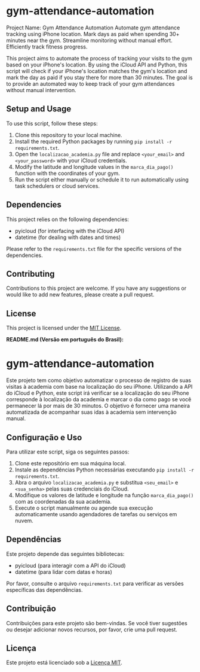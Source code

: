 # gym-attendance-automation
Project Name: Gym Attendance Automation Automate gym attendance tracking using iPhone location. Mark days as paid when spending 30+ minutes near the gym. Streamline monitoring without manual effort. Efficiently track fitness progress.

This project aims to automate the process of tracking your visits to the gym based on your iPhone's location. By using the iCloud API and Python, this script will check if your iPhone's location matches the gym's location and mark the day as paid if you stay there for more than 30 minutes. The goal is to provide an automated way to keep track of your gym attendances without manual intervention.

## Setup and Usage

To use this script, follow these steps:

1. Clone this repository to your local machine.
2. Install the required Python packages by running `pip install -r requirements.txt`.
3. Open the `localizacao_academia.py` file and replace `<your_email>` and `<your_password>` with your iCloud credentials.
4. Modify the latitude and longitude values in the `marca_dia_pago()` function with the coordinates of your gym.
5. Run the script either manually or schedule it to run automatically using task schedulers or cloud services.

## Dependencies

This project relies on the following dependencies:

- pyicloud (for interfacing with the iCloud API)
- datetime (for dealing with dates and times)

Please refer to the `requirements.txt` file for the specific versions of the dependencies.

## Contributing

Contributions to this project are welcome. If you have any suggestions or would like to add new features, please create a pull request.

## License

This project is licensed under the [MIT License](LICENSE).

**README.md (Versão em português do Brasil):**

# gym-attendance-automation

Este projeto tem como objetivo automatizar o processo de registro de suas visitas à academia com base na localização do seu iPhone. Utilizando a API do iCloud e Python, este script irá verificar se a localização do seu iPhone corresponde à localização da academia e marcar o dia como pago se você permanecer lá por mais de 30 minutos. O objetivo é fornecer uma maneira automatizada de acompanhar suas idas à academia sem intervenção manual.

## Configuração e Uso

Para utilizar este script, siga os seguintes passos:

1. Clone este repositório em sua máquina local.
2. Instale as dependências Python necessárias executando `pip install -r requirements.txt`.
3. Abra o arquivo `localizacao_academia.py` e substitua `<seu_email>` e `<sua_senha>` pelas suas credenciais do iCloud.
4. Modifique os valores de latitude e longitude na função `marca_dia_pago()` com as coordenadas da sua academia.
5. Execute o script manualmente ou agende sua execução automaticamente usando agendadores de tarefas ou serviços em nuvem.

## Dependências

Este projeto depende das seguintes bibliotecas:

- pyicloud (para interagir com a API do iCloud)
- datetime (para lidar com datas e horas)

Por favor, consulte o arquivo `requirements.txt` para verificar as versões específicas das dependências.

## Contribuição

Contribuições para este projeto são bem-vindas. Se você tiver sugestões ou desejar adicionar novos recursos, por favor, crie uma pull request.

## Licença

Este projeto está licenciado sob a [Licença MIT](LICENSE).
